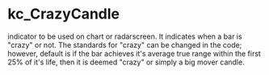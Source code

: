 # kc_CrazyCandle

indicator to be used on chart or radarscreen. It indicates when a bar is "crazy" or not. The standards for "crazy" can be changed in the code; 
however, default is if the bar achieves it's average true range within the first 25% of it's life, then it is deemed "crazy" or simply a big mover candle.
